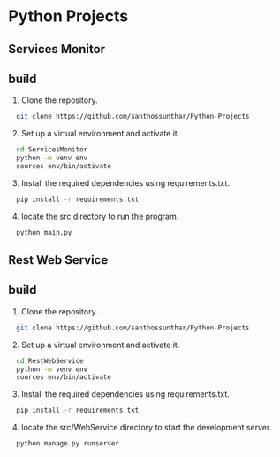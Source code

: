 # Python Projects

## Services Monitor

## build

1. Clone the repository.
```sh
  git clone https://github.com/santhossunthar/Python-Projects
 ```
2. Set up a virtual environment and activate it.
```sh
  cd ServicesMonitor
  python -m venv env
  sources env/bin/activate
 ```
3. Install the required dependencies using requirements.txt.
```sh
  pip install -r requirements.txt
 ```
4. locate the src directory to run the program.
```sh
  python main.py
 ```


## Rest Web Service

## build

1. Clone the repository.
```sh
  git clone https://github.com/santhossunthar/Python-Projects
 ```
2. Set up a virtual environment and activate it.
```sh
  cd RestWebService
  python -m venv env
  sources env/bin/activate
 ```
3. Install the required dependencies using requirements.txt.
```sh
  pip install -r requirements.txt
 ```
4. locate the src/WebService directory to start the development server.
```sh
  python manage.py runserver
 ```